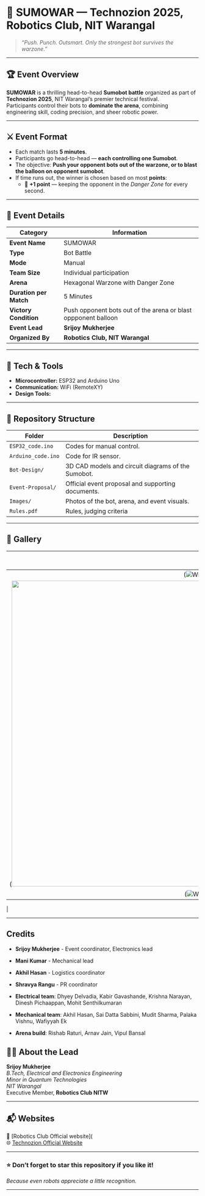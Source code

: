 # 🤖 SUMOWAR — Technozion 2025, Robotics Club, NIT Warangal

> *“Push. Punch. Outsmart. Only the strongest bot survives the warzone.”*

---

## 🏆 Event Overview
**SUMOWAR** is a thrilling head-to-head **Sumobot battle** organized as part of **Technozion 2025**, NIT Warangal’s premier technical festival.  
Participants control their bots to **dominate the arena**, combining engineering skill, coding precision, and sheer robotic power.

---

## ⚔️ Event Format
- Each match lasts **5 minutes**.  
- Participants go head-to-head — **each controlling one Sumobot**.  
- The objective: **Push your opponent bots out of the warzone, or to blast the balloon on opponent sumobot**.  
- If time runs out, the winner is chosen based on most **points**:
  - 🧠 **+1 point** — keeping the opponent in the *Danger Zone* for every second.  

---

## 🧩 Event Details
| Category | Information |
|-----------|--------------|
| **Event Name** | SUMOWAR |
| **Type** | Bot Battle |
| **Mode** | Manual |
| **Team Size** | Individual participation |
| **Arena** | Hexagonal Warzone with Danger Zone |
| **Duration per Match** | 5 Minutes |
| **Victory Condition** | Push opponent bots out of the arena or blast oppponent balloon |
| **Event Lead** | **Srijoy Mukherjee** |
| **Organized By** | **Robotics Club, NIT Warangal** |

---

## 🧠 Tech & Tools
- **Microcontroller:** ESP32 and Arduino Uno
- **Communication:** WiFi (RemoteXY)
- **Design Tools:** 

---

## 📂 Repository Structure
| Folder | Description |
|--------|--------------|
| `ESP32_code.ino` | Codes for manual control. |
| `Arduino_code.ino`| Code for IR sensor. |
| `Bot-Design/` | 3D CAD models and circuit diagrams of the Sumobot. |
| `Event-Proposal/` | Official event proposal and supporting documents. |
| `Images/` | Photos of the bot, arena, and event visuals. |
| `Rules.pdf` | Rules, judging criteria |

---

## 📸 Gallery
| Team | Battle Moment | Sumobots |
|:--:|:--:|:--:|
| (![WhatsApp Image 2025-10-25 at 19 56 23_364c7299](https://github.com/user-attachments/assets/778a088b-683d-45bc-920b-452c446fc5f7)
| (<img width="1349" height="800" alt="Screenshot 2025-10-27 210143" src="https://github.com/user-attachments/assets/e8b3efc5-89e4-46a4-b674-8e030b3b377e" />
| (![WhatsApp Image 2025-10-27 at 11 46 31_846842fd](https://github.com/user-attachments/assets/809fee6c-f62d-48f4-8ba7-8fc6e2ee7bee)
|

---

## Credits
- **Srijoy Mukherjee** - Event coordinator, Electronics lead
- **Mani Kumar** - Mechanical lead
- **Akhil Hasan** - Logistics coordinator
- **Shravya Rangu** - PR coordinator

- **Electrical team**: Dhyey Delvadia, Kabir Gavashande, Krishna Narayan, Dinesh Pichaappan, Mohit Senthilkumaran
- **Mechanical team**: Akhil Hasan, Sai Datta Sabbini, Mudit Sharma, Palaka Vishnu, Wafiyyah Ek
- **Arena build**: Rishab Raturi, Arnav Jain, Vipul Bansal


## 🧑‍💻 About the Lead
**Srijoy Mukherjee**  
*B.Tech, Electrical and Electronics Engineering*  
*Minor in Quantum Technologies*  
*NIT Warangal*  
Executive Member, **Robotics Club NITW**


---

## 📬 Websites
📧 [Robotics Club Official website](  
🌐 [Technozion Official Website](https://technozion.nitw.ac.in/)

---

### ⭐ Don’t forget to star this repository if you like it!
*Because even robots appreciate a little recognition.*

---

